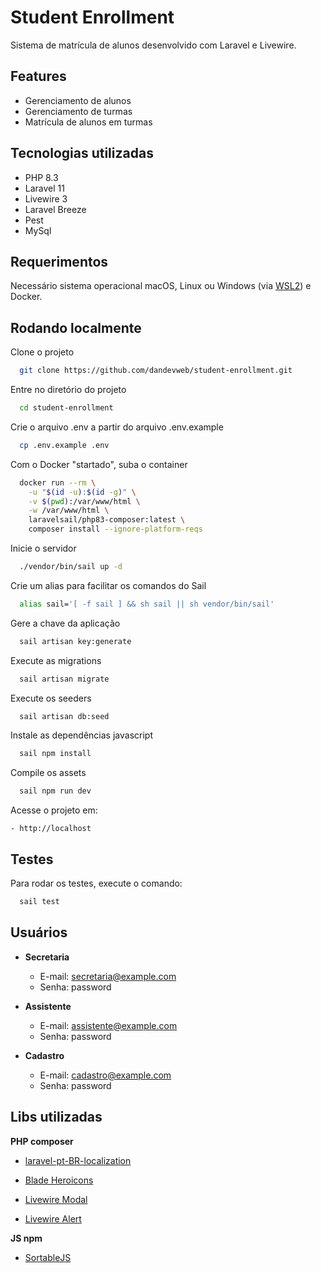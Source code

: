 # Student Enrollment

Sistema de matrícula de alunos desenvolvido com Laravel e Livewire.

## Features

-   Gerenciamento de alunos
-   Gerenciamento de turmas
-   Matrícula de alunos em turmas

## Tecnologias utilizadas

-   PHP 8.3
-   Laravel 11
-   Livewire 3
-   Laravel Breeze
-   Pest
-   MySql

## Requerimentos

Necessário sistema operacional macOS, Linux ou Windows (via [WSL2](https://docs.microsoft.com/en-us/windows/wsl/about)) e Docker.

## Rodando localmente

Clone o projeto

```bash
  git clone https://github.com/dandevweb/student-enrollment.git

```

Entre no diretório do projeto

```bash
  cd student-enrollment

```

Crie o arquivo .env a partir do arquivo .env.example

```bash
  cp .env.example .env
```

Com o Docker "startado", suba o container

```bash
  docker run --rm \
    -u "$(id -u):$(id -g)" \
    -v $(pwd):/var/www/html \
    -w /var/www/html \
    laravelsail/php83-composer:latest \
    composer install --ignore-platform-reqs
```

Inicie o servidor

```bash
  ./vendor/bin/sail up -d
```

Crie um alias para facilitar os comandos do Sail

```bash
  alias sail='[ -f sail ] && sh sail || sh vendor/bin/sail'
```

Gere a chave da aplicação

```bash
  sail artisan key:generate
```

Execute as migrations

```bash
  sail artisan migrate
```

Execute os seeders

```bash
  sail artisan db:seed
```

Instale as dependências javascript

```bash
  sail npm install
```

Compile os assets

```bash
  sail npm run dev
```

Acesse o projeto em:

    - http://localhost

## Testes

Para rodar os testes, execute o comando:

```bash
  sail test
```

## Usuários

-   **Secretaria**

    -   E-mail: secretaria@example.com
    -   Senha: password

-   **Assistente**

    -   E-mail: assistente@example.com
    -   Senha: password

-   **Cadastro**
    -   E-mail: cadastro@example.com
    -   Senha: password

## Libs utilizadas

**PHP composer**

-   [laravel-pt-BR-localization](https://github.com/lucascudo/laravel-pt-BR-localization)

-   [Blade Heroicons](https://github.com/blade-ui-kit/blade-heroicons)

-   [Livewire Modal](https://github.com/wire-elements/modal)

-   [Livewire Alert](https://github.com/jantinnerezo/livewire-alert)

**JS npm**

-   [SortableJS](https://sortablejs.github.io/Sortable/)
